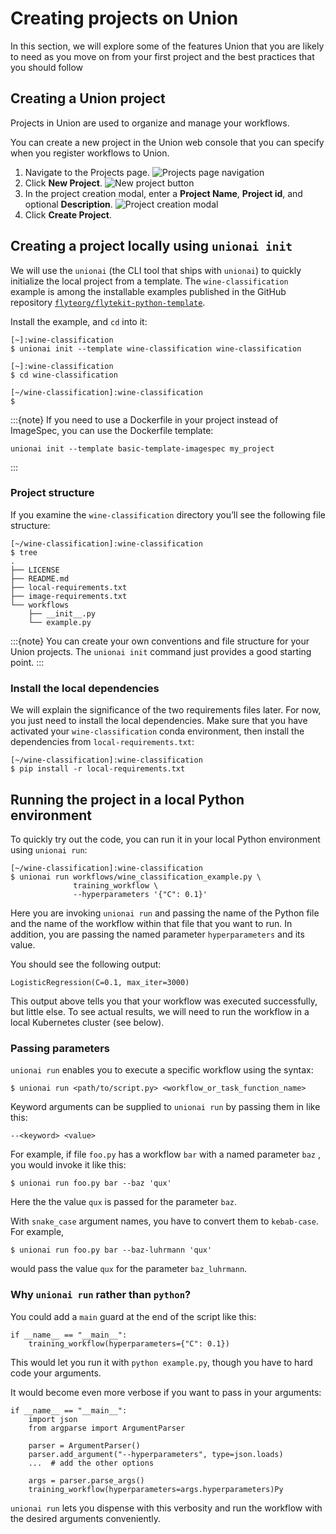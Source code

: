 # Creating projects on Union

In this section, we will explore some of the features Union that you are likely to need as you
move on from your first project and the best practices that you should follow

## Creating a Union project

Projects in Union are used to organize and manage your workflows.

You can create a new project in the Union web console that you can specify when you register workflows to Union.

1. Navigate to the Projects page.
![Projects page navigation](/_static/images/projects-nav.png)
2. Click **New Project**.
![New project button](/_static/images/project-new-project-btn.png)
3. In the project creation modal, enter a **Project Name**, **Project id**, and optional **Description**.
![Project creation modal](/_static/images/project-creation-modal.png)
4. Click **Create Project**.

## Creating a project locally using `unionai init`

We will use the `unionai` (the CLI tool that ships with `unionai`) to quickly initialize the local project from a template.
The `wine-classification` example is among the installable examples published in the GitHub repository [`flyteorg/flytekit-python-template`](https://github.com/flyteorg/flytekit-python-template).

Install the example, and `cd` into it:

```{code-block} shell
[~]:wine-classification
$ unionai init --template wine-classification wine-classification

[~]:wine-classification
$ cd wine-classification

[~/wine-classification]:wine-classification
$
```

:::{note}
If you need to use a Dockerfile in your project instead of ImageSpec, you can use the Dockerfile template:

```{code-block} shell
unionai init --template basic-template-imagespec my_project
```
:::

### Project structure

If you examine the `wine-classification` directory you’ll see the following file structure:

```{code-block} shell
[~/wine-classification]:wine-classification
$ tree
.
├── LICENSE
├── README.md
├── local-requirements.txt
├── image-requirements.txt
└── workflows
    ├── __init__.py
    └── example.py
```

:::{note}
You can create your own conventions and file structure for your Union projects.
The `unionai init` command just provides a good starting point.
:::

### Install the local dependencies

We will explain the significance of the two requirements files later.
For now, you just need to install the local dependencies.
Make sure that you have activated your `wine-classification` conda environment, then install the dependencies from `local-requirements.txt`:

```{code-block} shell
[~/wine-classification]:wine-classification
$ pip install -r local-requirements.txt
```


## Running the project in a local Python environment

To quickly try out the code, you can run it in your local Python environment using `unionai run`:

```{code-block} shell
[~/wine-classification]:wine-classification
$ unionai run workflows/wine_classification_example.py \
              training_workflow \
              --hyperparameters '{"C": 0.1}'
```

Here you are invoking `unionai run` and passing the name of the Python file and the name of the workflow within that file that you want to run.
In addition, you are passing the named parameter `hyperparameters` and its value.

You should see the following output:

```{code-block} shell
LogisticRegression(C=0.1, max_iter=3000)
```

This output above tells you that your workflow was executed successfully, but little else.
To see actual results, we will need to run the workflow in a local Kubernetes cluster (see below).

### Passing parameters

`unionai run` enables you to execute a specific workflow using the syntax:

```{code-block} shell
$ unionai run <path/to/script.py> <workflow_or_task_function_name>
```

Keyword arguments can be supplied to `unionai run` by passing them in like this:

```{code-block} shell
--<keyword> <value>
```

For example, if file `foo.py` has a workflow `bar` with a named parameter `baz` , you would invoke it like this:

```{code-block} shell
$ unionai run foo.py bar --baz 'qux'
```

Here the the value `qux` is passed for the parameter `baz`.

With `snake_case` argument names, you have to convert them to `kebab-case`. For example,

```{code-block} shell
$ unionai run foo.py bar --baz-luhrmann 'qux'
```

would pass the value `qux` for the parameter `baz_luhrmann`.

### Why `unionai run` rather than `python`?

You could add a `main` guard at the end of the script like this:

```{code-block} python
if __name__ == "__main__":
    training_workflow(hyperparameters={"C": 0.1})
```

This would let you run it with `python example.py`, though you have to hard code your arguments.

It would become even more verbose if you want to pass in your arguments:

```{code-block} python
if __name__ == "__main__":
    import json
    from argparse import ArgumentParser

    parser = ArgumentParser()
    parser.add_argument("--hyperparameters", type=json.loads)
    ...  # add the other options

    args = parser.parse_args()
    training_workflow(hyperparameters=args.hyperparameters)Py

```

`unionai run` lets you dispense with this verbosity and run the workflow with the desired arguments conveniently.


